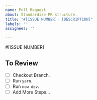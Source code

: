 ```yaml
---
name: Pull Request
about: Standardize PR structure.
title: "#[ISSUE NUMBER]: [DESCRIPTION]"
labels: ''
assignees: ''

---
```


#[ISSUE NUMBER]

## To Review
- [ ] Checkout Branch.
- [ ] Run `yarn`.
- [ ] Run `now dev`.
- [ ] Add More Steps...
